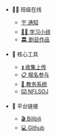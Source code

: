 
- 👩‍🏫 班级在线
  - [🪧 通知][1]
  - [👨‍🎓 学习小组][2]
  - [🏛 剧目作品][9]

- 🔧 核心工具
  - [⏫ 收集上传][3]
  - [📋 报名参与][4]
  - [🏫 教务系统][5]
  - [⌨️ NFLSOJ][8]

- 🔗 平台链接
  - [🎬 Bilibili][6]
  - [💻 Github][7]

[1]:	nsonline/announcements
[2]:	nsonline/studygroups
[3]:	studytools/contentupload
[4]:	studytools/enrollment
[5]:	http://my.nfls.com.cn:10095/cas/login?service=http%3A%2F%2Fjwxt.nfls.com.cn%3A9201%2Feducation%2Fmain%2Findex
[6]:	https://m.bilibili.com/space/1668916597
[7]:	https://github.com/nflsixer
[8]:	http://www.nfls.com.cn:10443
[9]:	productions/